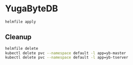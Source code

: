 # YugaByteDB

```bash
helmfile apply
```

## Cleanup

```bash
helmfile delete
kubectl delete pvc --namespace default -l app=yb-master
kubectl delete pvc --namespace default -l app=yb-tserver
```

